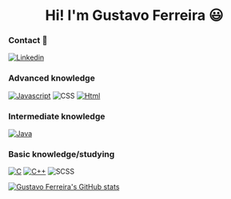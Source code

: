 <h1 align="center">Hi! I'm Gustavo Ferreira 😃 </h1>

### Contact 💬 
[![Linkedin](https://img.shields.io/badge/LinkedIn-0077B5?style=for-the-badge&logo=linkedin&logoColor=white)](https://www.linkedin.com/in/gustavoferreiravargens)


### Advanced knowledge 
[![Javascript](https://img.shields.io/badge/JavaScript-F7DF1E?style=for-the-badge&logo=javascript&logoColor=black)](https://github.com/Ferre1ra1/JavaScript)
<img style = "align='center'" alt = "CSS" src= "https://img.shields.io/badge/CSS3-1572B6?style=for-the-badge&logo=css3&logoColor=white">
[![Html](https://img.shields.io/badge/HTML5-E34F26?style=for-the-badge&logo=html5&logoColor=white)](https://github.com/Ferre1ra1/HTML)

### Intermediate knowledge
[![Java](https://img.shields.io/badge/Java-ED8B00?style=for-the-badge&logo=openjdk&logoColor=white)](https://github.com/Ferre1ra1/JAVA)


### Basic knowledge/studying
[![C](https://img.shields.io/badge/C-00599C?style=for-the-badge&logo=c&logoColor=white)](https://github.com/Ferre1ra1/C-and-CPP)
[![C++](https://img.shields.io/badge/C%2B%2B-00599C?style=for-the-badge&logo=c%2B%2B&logoColor=white)](https://github.com/Ferre1ra1/C-and-CPP)
<img style= "align='center'" alt = "SCSS" src= "https://img.shields.io/badge/Sass-CC6699?style=for-the-badge&logo=sass&logoColor=white">



[![Gustavo Ferreira's GitHub stats](https://github-readme-stats.vercel.app/api?username=Ferre1ra1)](https://github.com/Ferre1ra1/github-readme-stats)
